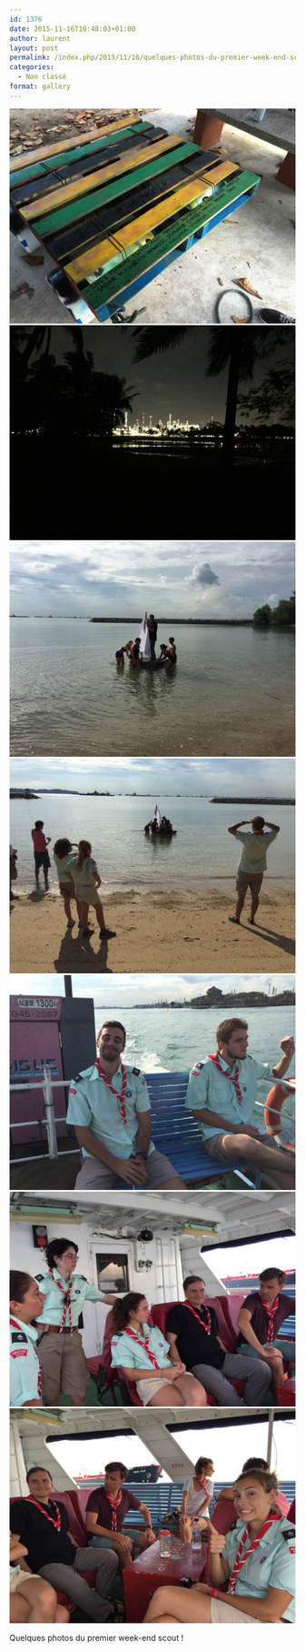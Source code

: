 ```yaml
---
id: 1376
date: 2015-11-16T10:48:03+01:00
author: laurent
layout: post
permalink: /index.php/2015/11/16/quelques-photos-du-premier-week-end-scout/
categories:
  - Non classé
format: gallery
---
```

<img src="/images/2015/11/tumblr_nxwm0alAKe1uuvt0bo1_1280.jpg" />
<img src="/images/2015/11/tumblr_nxwm0alAKe1uuvt0bo2_1280.jpg" />
<img src="/images/2015/11/tumblr_nxwm0alAKe1uuvt0bo3_1280.jpg" />
<img src="/images/2015/11/tumblr_nxwm0alAKe1uuvt0bo4_1280.jpg" />
<img src="/images/2015/11/tumblr_nxwm0alAKe1uuvt0bo5_1280.jpg" />
<img src="/images/2015/11/tumblr_nxwm0alAKe1uuvt0bo6_1280.jpg" />
<img src="/images/2015/11/tumblr_nxwm0alAKe1uuvt0bo7_1280.jpg" />

Quelques photos du premier week-end scout !